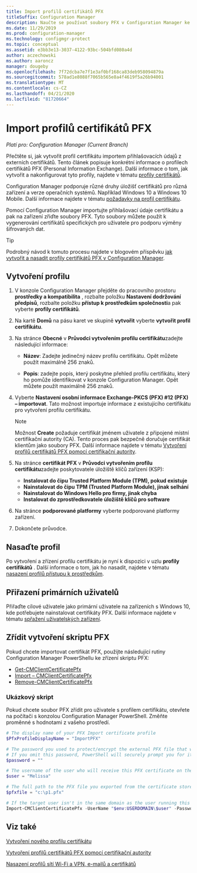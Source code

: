 ```yaml
---
title: Import profilů certifikátů PFX
titleSuffix: Configuration Manager
description: Naučte se používat soubory PFX v Configuration Manager ke generování certifikátů specifických pro uživatele, které podporují výměnu šifrovaných dat.
ms.date: 11/29/2019
ms.prod: configuration-manager
ms.technology: configmgr-protect
ms.topic: conceptual
ms.assetid: e3bb3e13-3037-4122-93bc-504bfd080a4d
author: aczechowski
ms.author: aaroncz
manager: dougeby
ms.openlocfilehash: 7f72dcba7e7f1e3af0bf168ca83deb958094879a
ms.sourcegitcommit: 578ad1e8088f7065b565e8a4f4619f5a26b94001
ms.translationtype: MT
ms.contentlocale: cs-CZ
ms.lasthandoff: 04/21/2020
ms.locfileid: "81720664"
---
```

# <a name="import-pfx-certificate-profiles"></a>Import profilů certifikátů PFX

*Platí pro: Configuration Manager (Current Branch)*

Přečtěte si, jak vytvořit profil certifikátu importem přihlašovacích údajů z externích certifikátů. Tento článek popisuje konkrétní informace o profilech certifikátů PFX (Personal Information Exchange). Další informace o tom, jak vytvořit a nakonfigurovat tyto profily, najdete v tématu [profily certifikátů](../../protect/deploy-use/introduction-to-certificate-profiles.md).

Configuration Manager podporuje různé druhy úložišť certifikátů pro různá zařízení a verze operačních systémů. Například Windows 10 a Windows 10 Mobile. Další informace najdete v tématu [požadavky na profil certifikátu](../../protect/plan-design/prerequisites-for-certificate-profiles.md).

Pomocí Configuration Manager importujte přihlašovací údaje certifikátu a pak na zařízení zřiďte soubory PFX. Tyto soubory můžete použít k vygenerování certifikátů specifických pro uživatele pro podporu výměny šifrovaných dat.

> [!TIP]  
> Podrobný návod k tomuto procesu najdete v blogovém příspěvku [jak vytvořit a nasadit profily certifikátů PFX v Configuration Manager](https://blogs.technet.microsoft.com/karanrustagi/2015/09/01/how-to-create-and-deploy-pfx-certificate-profiles-in-configuration-manager/).  

## <a name="create-a-profile"></a>Vytvoření profilu

1. V konzole Configuration Manager přejděte do pracovního prostoru **prostředky a kompatibilita** , rozbalte položku **Nastavení dodržování předpisů**, rozbalte položku **přístup k prostředkům společnosti**a pak vyberte **profily certifikátů**.

1. Na kartě **Domů** na pásu karet ve skupině **vytvořit** vyberte **vytvořit profil certifikátu**.

1. Na stránce **Obecné** v **Průvodci vytvořením profilu certifikátu**zadejte následující informace:  

    - **Název**: Zadejte jedinečný název profilu certifikátu. Opět můžete použít maximálně 256 znaků.  

    - **Popis**: zadejte popis, který poskytne přehled profilu certifikátu, který ho pomůže identifikovat v konzole Configuration Manager. Opět můžete použít maximálně 256 znaků.  

1. Vyberte **Nastavení osobní informace Exchange-PKCS (PFX) #12 (PFX) – importovat**. Tato možnost importuje informace z existujícího certifikátu pro vytvoření profilu certifikátu.

    > [!NOTE]
    > Možnost **Create** požaduje certifikát jménem uživatele z připojené místní certifikační autority (CA). Tento proces pak bezpečně doručuje certifikát klientům jako soubory PFX. Další informace najdete v tématu [Vytvoření profilů certifikátů PFX pomocí certifikační autority](create-pfx-certificate-profiles.md).

1. Na stránce **certifikát PFX** v **Průvodci vytvořením profilu certifikátu**zadejte poskytovatele úložiště klíčů zařízení (KSP):

    - **Instalovat do čipu Trusted Platform Module (TPM), pokud existuje**  
    - **Nainstalovat do čipu TPM (Trusted Platform Module), jinak selhání**
    - **Nainstalovat do Windows Hello pro firmy, jinak chyba**
    - **Instalovat do zprostředkovatele úložiště klíčů pro software**

1. Na stránce **podporované platformy** vyberte podporované platformy zařízení.

1. Dokončete průvodce.

## <a name="deploy-the-profile"></a>Nasaďte profil

Po vytvoření a zřízení profilu certifikátu je nyní k dispozici v uzlu **profily certifikátů** . Další informace o tom, jak ho nasadit, najdete v tématu [nasazení profilů přístupu k prostředkům](../../protect/deploy-use/deploy-wifi-vpn-email-cert-profiles.md).

## <a name="assign-primary-users"></a>Přiřazení primárních uživatelů

Přiřaďte cílové uživatele jako primární uživatele na zařízeních s Windows 10, kde potřebujete nainstalovat certifikáty PFX. Další informace najdete v tématu [spřažení uživatelských zařízení](../../apps/deploy-use/link-users-and-devices-with-user-device-affinity.md).

## <a name="provision-a-create-pfx-script"></a>Zřídit vytvoření skriptu PFX

Pokud chcete importovat certifikát PFX, použijte následující rutiny Configuration Manager PowerShellu ke zřízení skriptu PFX:

- [Get-CMClientCertificatePfx](https://docs.microsoft.com/powershell/module/configurationmanager/get-cmclientcertificatepfx?view=sccm-ps)
- [Import – CMClientCertificatePfx](https://docs.microsoft.com/powershell/module/configurationmanager/import-cmclientcertificatepfx?view=sccm-ps)
- [Remove-CMClientCertificatePfx](https://docs.microsoft.com/powershell/module/configurationmanager/remove-cmclientcertificatepfx?view=sccm-ps)

### <a name="example-script"></a>Ukázkový skript

Pokud chcete soubor PFX zřídit pro uživatele s profilem certifikátu, otevřete na počítači s konzolou Configuration Manager PowerShell. Změňte proměnné s hodnotami z vašeho prostředí.

``` PowerShell
# The display name of your PFX Import certificate profile
$PfxProfileDisplayName = "ImportPFX"

# The password you used to protect/encrypt the external PFX file that was created/exported from your certificate storage provider
# If you omit this password, PowerShell will securely prompt you for it. You can specify it as a parameter for process automation.
$password = ""

# The username of the user who will receive this PFX certificate on their device
$user = "Melissa"

# The full path to the PFX file you exported from the certificate store
$pfxfile = "c:\p1.pfx"

# If the target user isn't in the same domain as the user running this script, specify a different domain
Import-CMClientCertificatePfx -UserName "$env:USERDOMAIN\$user" -Password (ConvertTo-SecureString -String $password -AsPlainText -Force) -CertificateProfilePfx (Get-CMCertificateProfilePfx -Fast -Name $PfxProfileDisplayName) -Path $pfxfile
```

## <a name="see-also"></a>Viz také

[Vytvoření nového profilu certifikátu](../../protect/deploy-use/create-certificate-profiles.md)

[Vytvoření profilů certifikátů PFX pomocí certifikační autority](create-pfx-certificate-profiles.md)

[Nasazení profilů sítí Wi-Fi a VPN, e-mailů a certifikátů](../../protect/deploy-use/deploy-wifi-vpn-email-cert-profiles.md)
